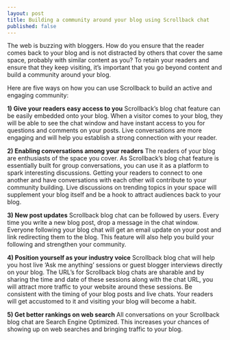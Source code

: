 ```yaml
---
layout: post
title: Building a community around your blog using Scrollback chat
published: false
---
```


The web is buzzing with bloggers. How do you ensure that the reader comes back to your blog and is not distracted by others that cover the same space, probably with similar content as you? To retain your readers and ensure that they keep visiting, it’s important that you go beyond content and build a community around your blog.

Here are five ways on how you can use Scrollback to build an active and engaging community:
 
**1)	Give your readers easy access to you**
Scrollback’s blog chat feature can be easily embedded onto your blog. When a visitor comes to your blog, they will be able to see the chat window and have instant access to you for questions and comments on your posts. Live conversations are more engaging and will help you establish a strong connection with your reader.
 
 
**2)	Enabling conversations among your readers**
The readers of your blog are enthusiasts of the space you cover. As Scrollback’s blog chat feature is essentially built for group conversations, you can use it as a platform to spark interesting discussions. Getting your readers to connect to one another and have conversations with each other will contribute to your community building.  Live discussions on trending topics in your space will supplement your blog itself and be a hook to attract audiences back to your blog.

**3)	New post updates**
Scrollback blog chat can be followed by users. Every time you write a new blog post, drop a message in the chat window. Everyone following your blog chat will get an email update on your post and link redirecting them to the blog. This feature will also help you build your following and strengthen your community.
 
**4)	Position yourself as your industry voice**
Scrollback blog chat will help you host live ‘Ask me anything’ sessions or guest blogger interviews directly on your blog.  The URL’s for Scrollback blog chats are sharable and by sharing the time and date of these sessions along with the chat URL, you will attract more traffic to your website around these sessions. Be consistent with the timing of your blog posts and live chats. Your readers will get accustomed to it and visiting your blog will become a habit.
 
**5)	Get better rankings on web search**
All conversations on your Scrollback blog chat are Search Engine Optimized. This increases your chances of showing up on web searches and bringing traffic to your blog.

